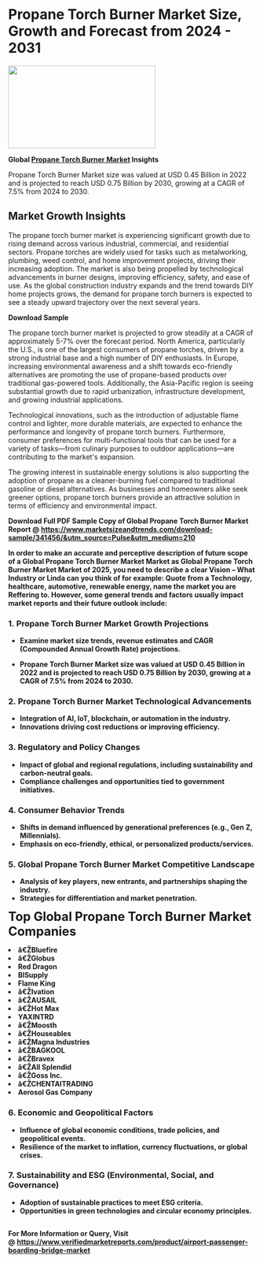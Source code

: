 <H1>Propane Torch Burner Market Size, Growth and Forecast from 2024 - 2031</H1><img class="aligncenter size-medium wp-image-584254" src="https://thirdeyenews.in/wp-content/uploads/2024/09/Global-Market-Research-300x168.jpeg" alt="" width="300" height="168" /><p><strong>Global&nbsp;<a href="https://www.marketsizeandtrends.com/download-sample/341456/&amp;utm_source=Pulse&amp;utm_medium=210">Propane Torch Burner Market</a> Insights</strong></p><p>Propane Torch Burner Market size was valued at USD 0.45 Billion in 2022 and is projected to reach USD 0.75 Billion by 2030, growing at a CAGR of 7.5% from 2024 to 2030.</p><p><h2>Market Growth Insights</h2> <p>The propane torch burner market is experiencing significant growth due to rising demand across various industrial, commercial, and residential sectors. Propane torches are widely used for tasks such as metalworking, plumbing, weed control, and home improvement projects, driving their increasing adoption. The market is also being propelled by technological advancements in burner designs, improving efficiency, safety, and ease of use. As the global construction industry expands and the trend towards DIY home projects grows, the demand for propane torch burners is expected to see a steady upward trajectory over the next several years.</p> <p><strong>Download Sample</strong></p> <p>The propane torch burner market is projected to grow steadily at a CAGR of approximately 5-7% over the forecast period. North America, particularly the U.S., is one of the largest consumers of propane torches, driven by a strong industrial base and a high number of DIY enthusiasts. In Europe, increasing environmental awareness and a shift towards eco-friendly alternatives are promoting the use of propane-based products over traditional gas-powered tools. Additionally, the Asia-Pacific region is seeing substantial growth due to rapid urbanization, infrastructure development, and growing industrial applications.</p> <p>Technological innovations, such as the introduction of adjustable flame control and lighter, more durable materials, are expected to enhance the performance and longevity of propane torch burners. Furthermore, consumer preferences for multi-functional tools that can be used for a variety of tasks—from culinary purposes to outdoor applications—are contributing to the market's expansion.</p> <p>The growing interest in sustainable energy solutions is also supporting the adoption of propane as a cleaner-burning fuel compared to traditional gasoline or diesel alternatives. As businesses and homeowners alike seek greener options, propane torch burners provide an attractive solution in terms of efficiency and environmental impact.</p> <p><strong></p><p><span class=""><strong>Download Full PDF Sample Copy of Global Propane Torch Burner Market Report</strong> @ <a href="https://www.marketsizeandtrends.com/download-sample/341456/&amp;utm_source=Pulse&amp;utm_medium=210" target="_blank">https://www.marketsizeandtrends.com/download-sample/341456/&amp;utm_source=Pulse&amp;utm_medium=210</a></span></p><p>In order to make an accurate and perceptive description of future scope of a Global&nbsp;Propane Torch Burner Market Market as Global&nbsp;Propane Torch Burner Market Market of 2025, you need to describe a clear Vision &ndash; What Industry or Linda can you think of for example: Quote from a Technology, healthcare, automotive, renewable energy, name the market you are Reffering to. However, some general trends and factors usually impact market reports and their future outlook include:</p><h3>1.&nbsp;<strong>Propane Torch Burner Market Growth Projections</strong></h3><ul><li>Examine market size trends, revenue estimates and CAGR (Compounded Annual Growth Rate) projections.</li><li><p>Propane Torch Burner Market size was valued at USD 0.45 Billion in 2022 and is projected to reach USD 0.75 Billion by 2030, growing at a CAGR of 7.5% from 2024 to 2030.</p></li></ul><h3>2.&nbsp;<strong>Propane Torch Burner Market Technological Advancements</strong></h3><ul><li>Integration of AI, IoT, blockchain, or automation in the industry.</li><li>Innovations driving cost reductions or improving efficiency.</li></ul><h3>3.&nbsp;<strong>Regulatory and Policy Changes</strong></h3><ul><li>Impact of global and regional regulations, including sustainability and carbon-neutral goals.</li><li>Compliance challenges and opportunities tied to government initiatives.</li></ul><h3>4.&nbsp;<strong>Consumer Behavior Trends</strong></h3><ul><li>Shifts in demand influenced by generational preferences (e.g., Gen Z, Millennials).</li><li>Emphasis on eco-friendly, ethical, or personalized products/services.</li></ul><h3>5.&nbsp;<strong>Global Propane Torch Burner Market Competitive Landscape</strong></h3><ul><li>Analysis of key players, new entrants, and partnerships shaping the industry.</li><li>Strategies for differentiation and market penetration.</li></ul><p data-pm-slice="1 1 []"><span style="color: inherit; font-family: inherit; font-size: 25px;">Top Global Propane Torch Burner Market Companies</span></p><div class="" data-test-id=""><p><li>â€ŽBluefire</li><li> â€ŽGlobus</li><li> Red Dragon</li><li> BISupply</li><li> Flame King</li><li> â€ŽIvation</li><li> â€ŽAUSAIL</li><li> â€ŽHot Max</li><li> YAXINTRD</li><li> â€ŽMoosth</li><li> â€ŽHouseables</li><li> â€ŽMagna Industries</li><li> â€ŽBAGKOOL</li><li> â€ŽBravex</li><li> â€ŽAll Splendid</li><li> â€ŽGoss Inc.</li><li> â€ŽCHENTAITRADING</li><li> Aerosol Gas Company</li></p></div><h3>6.&nbsp;<strong>Economic and Geopolitical Factors</strong></h3><ul><li>Influence of global economic conditions, trade policies, and geopolitical events.</li><li>Resilience of the market to inflation, currency fluctuations, or global crises.</li></ul><h3>7.&nbsp;<strong>Sustainability and ESG (Environmental, Social, and Governance)</strong></h3><ul><li>Adoption of sustainable practices to meet ESG criteria.</li><li>Opportunities in green technologies and circular economy principles.</li></ul><h2><strong style="font-size: 14px;">For More Information or Query, Visit @&nbsp;</strong><a style="background-color: #ffffff; font-size: 14px;" href="https://www.marketsizeandtrends.com/report/propane-torch-burner-market/" target="_blank">https://www.verifiedmarketreports.com/product/airport-passenger-boarding-bridge-market</a></h2>
